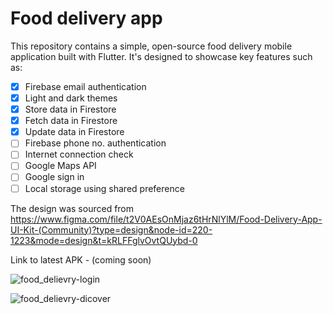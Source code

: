 # Food delivery app

This repository contains a simple, open-source food delivery mobile application built with Flutter. It's designed to showcase key features
such as:
- [X] Firebase email authentication 
- [x] Light and dark themes
- [X] Store data in Firestore
- [X] Fetch data in Firestore
- [X] Update data in Firestore
- [ ] Firebase phone no. authentication
- [ ] Internet connection check
- [ ] Google Maps API
- [ ] Google sign in
- [ ] Local storage using shared preference

The design was sourced from https://www.figma.com/file/t2V0AEsOnMjaz6tHrNlYlM/Food-Delivery-App-UI-Kit-(Community)?type=design&node-id=220-1223&mode=design&t=kRLFFglvOvtQUybd-0



Link to latest APK - (coming soon)

![food_delievry-login](https://github.com/Chijama/food-delivery/assets/63909584/48521d5b-fed4-4b13-90c3-854c8e61a1de)

![food_delievry-dicover](https://github.com/Chijama/food-delivery/assets/63909584/5f972026-4877-4a9e-8c97-81547c683811)







